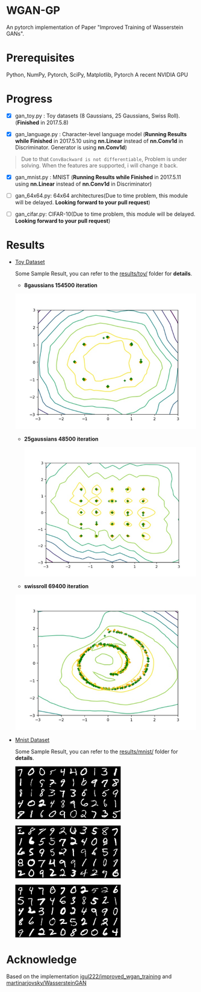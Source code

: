 # WGAN-GP
An pytorch implementation of Paper "Improved Training of Wasserstein GANs".

# Prerequisites

Python, NumPy, Pytorch, SciPy, Matplotlib, Pytorch
A recent NVIDIA GPU

# Progress

- [x] gan_toy.py : Toy datasets (8 Gaussians, 25 Gaussians, Swiss Roll).(**Finished** in 2017.5.8)

- [x] gan_language.py : Character-level language model (**Running Results while Finished** in 2017.5.10 using **nn.Linear** instead of **nn.Conv1d** in Discriminator. Generator is using **nn.Conv1d**)

> Due to that `ConvBackward is not differentiable`, Problem is under solving. When the features are supported, i will change it back.

- [x] gan_mnist.py : MNIST (**Running Results while Finished** in 2017.5.11 using **nn.Linear** instead of **nn.Conv1d** in Discriminator)

- [ ] gan_64x64.py: 64x64 architectures(Due to time problem, this module will be delayed. **Looking forward to your pull request**)

- [ ] gan_cifar.py: CIFAR-10(Due to time problem, this module will be delayed. **Looking forward to your pull request**)

# Results

- [Toy Dataset](results/toy/)

  Some Sample Result, you can refer to the [results/toy/](results/toy/) folder for **details**.

  - **8gaussians 154500 iteration**

  ![frame1612](imgs/8gaussians_frame1545.jpg)

  - **25gaussians 48500 iteration**

    ![frame485](imgs/25gaussians_frame485.jpg)

  - **swissroll 69400 iteration**

  ![frame694](imgs/swissroll_frame694.jpg)

- [Mnist Dataset](result/mnist/)

  Some Sample Result, you can refer to the [results/mnist/](results/mnist/) folder for **details**.

  ![mnist_samples_91899](imgs/mnist_samples_91899.png)

  ![mnist_samples_91899](imgs/mnist_samples_92299.png)

  ![mnist_samples_91899](imgs/mnist_samples_92499.png)



# Acknowledge

Based on the implementation [igul222/improved_wgan_training](https://github.com/igul222/improved_wgan_training) and [martinarjovsky/WassersteinGAN](https://github.com/martinarjovsky/WassersteinGAN)
